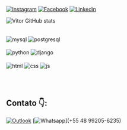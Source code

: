 [![Instagram](https://img.shields.io/badge/Instagram-E4405F?style=for-the-badge&logo=instagram&logoColor=white)](https://www.instagram.com/2vitor.vm/)
[![Facebook](https://img.shields.io/badge/Facebook-1877F2?style=for-the-badge&logo=facebook&logoColor=white)](https://www.facebook.com/vitor.merenciodaluz/)
[![Linkedin](https://img.shields.io/badge/LinkedIn-0077B5?style=for-the-badge&logo=linkedin&logoColor=white)](https://www.linkedin.com/in/vitor-merencio-da-luz-40437724b/)

![Vitor GitHub stats](https://github-readme-stats.vercel.app/api?username=vitormluz&show_icons=true&theme=radical)

<div style="display: inline-block"><br/>
  <img align="center" alt="mysql" src="https://img.shields.io/badge/MySQL-005C84?style=for-the-badge&logo=mysql&logoColor=white" />
  <img align="center" alt="postgresql" src="https://img.shields.io/badge/PostgreSQL-316192?style=for-the-badge&logo=postgresql&logoColor=white" />
<div>

<div style="display: inline-block"><br/>
  <img align="center" alt="python" src="https://img.shields.io/badge/Python-14354C?style=for-the-badge&logo=python&logoColor=white" />
  <img align="center" alt="django" src="https://img.shields.io/badge/Django-092E20?style=for-the-badge&logo=django&logoColor=white" />
<div>

<div style="display: inline-block"><br/>
  <img align="center" alt="html" src="https://img.shields.io/badge/HTML5-E34F26?style=for-the-badge&logo=html5&logoColor=white" />
  <img align="center" alt="css" src="https://img.shields.io/badge/CSS3-1572B6?style=for-the-badge&logo=css3&logoColor=white" />
  <img align="center" alt="js" src="https://img.shields.io/badge/JavaScript-F7DF1E?style=for-the-badge&logo=javascript&logoColor=black" />
<div>

<br><br>


## Contato 👇:
[![Outlook](https://img.shields.io/badge/Microsoft_Outlook-0078D4?style=for-the-badge&logo=microsoft-outlook&logoColor=white)]("vitormdluzz2003@outlook.com")
[![Whatsapp](https://img.shields.io/badge/WhatsApp-25D366?style=for-the-badge&logo=whatsapp&logoColor=white)](+55 48 99205-6235)
